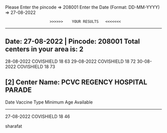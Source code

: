 Please Enter the pincode => 208001
Enter the Date (Format: DD-MM-YYYY) => 27-08-2022

                        >>>>>>    YOUR RESULTS   <<<<<<<
-------------------------------------------------------------------------------------
Date: 27-08-2022 | Pincode: 208001
Total centers in your area is: 2
------------------------------------------------------------------------------------

 28-08-2022   COVISHIELD        18              63
 29-08-2022   COVISHIELD        18              72
 30-08-2022   COVISHIELD        18              73

[2] Center Name: PCVC REGENCY HOSPITAL PARADE
------------------------------------------------------------
   Date      Vaccine Type    Minimum Age    Available
  ------     -------------   ------------   ----------
 27-08-2022   COVISHIELD        18              46

 sharafat